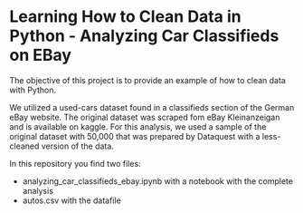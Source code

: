 # Learning How to Clean Data in Python - Analyzing Car Classifieds on EBay

The objective of this project is to provide an example of how to clean data with Python.

We utilized a used-cars dataset found in a classifieds section of the German eBay website. The original dataset was scraped fom eBay Kleinanzeigan and is available on kaggle. For this analysis, we used a sample of the original dataset with 50,000 that was prepared by Dataquest with a less-cleaned version of the data.

In this repository you find two files:

- analyzing_car_classifieds_ebay.ipynb with a notebook with the complete analysis
- autos.csv with the datafile 
